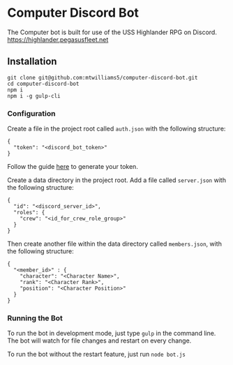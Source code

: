 # Computer Discord Bot
The Computer bot is built for use of the USS Highlander RPG on Discord.
https://highlander.pegasusfleet.net

## Installation
```
git clone git@github.com:mtwilliams5/computer-discord-bot.git
cd computer-discord-bot
npm i
npm i -g gulp-cli
```

### Configuration
Create a file in the project root called `auth.json` with the following structure:
```
{
  "token": "<discord_bot_token>"
}
```
Follow the guide [here](https://github.com/reactiflux/discord-irc/wiki/Creating-a-discord-bot-&-getting-a-token) to generate your token.


Create a data directory in the project root. Add a file called `server.json` with the following structure:
```
{
  "id": "<discord_server_id>",
  "roles": {
    "crew": "<id_for_crew_role_group>"
  }
}
```

Then create another file within the data directory called `members.json`, with the following structure:
```
{
  "<member_id>" : {
    "character": "<Character Name>",
    "rank": "<Character Rank>",
    "position": "<Character Position>"
  }
}
```

### Running the Bot
To run the bot in development mode, just type `gulp` in the command line. The bot will watch for file changes and restart on every change.

To run the bot without the restart feature, just run `node bot.js`
